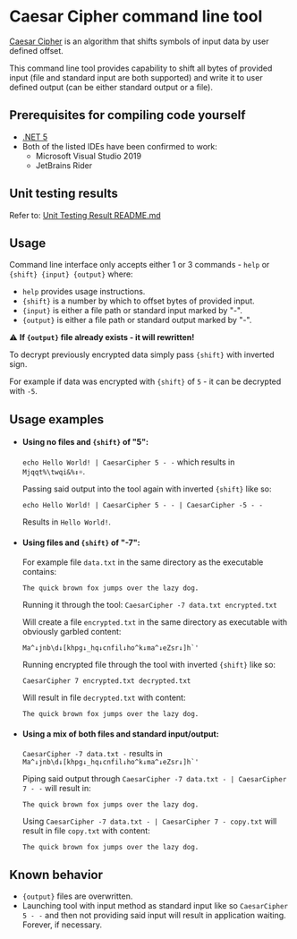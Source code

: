 # Caesar Cipher command line tool

[Caesar Cipher](https://en.wikipedia.org/wiki/Caesar_cipher) is an algorithm that shifts symbols of input data by user defined offset.


This command line tool provides capability to shift all bytes of provided input (file and standard input are both supported) and write it to user defined output (can be either standard output or a file).

## Prerequisites for compiling code yourself

- [.NET 5](https://dotnet.microsoft.com/download/dotnet/5.0)
- Both of the listed IDEs have been confirmed to work:
  - Microsoft Visual Studio 2019
  - JetBrains Rider
  
## Unit testing results

Refer to:
[Unit Testing Result README.md](./CaesarCipherTests/README.md)

## Usage

Command line interface only accepts either 1 or 3 commands - `help` or `{shift} {input} {output}` where:
- `help` provides usage instructions.
- `{shift}` is a number by which to offset bytes of provided input.
- `{input}` is either a file path or standard input marked by "-".
- `{output}` is either a file path or standard output marked by "-".

⚠️ **If `{output}` file already exists - it will rewritten!**

To decrypt previously encrypted data simply pass `{shift}` with inverted sign. 

For example if data was encrypted with `{shift}` of `5` - it can be decrypted with `-5`.

## Usage examples
- #### Using no files and `{shift}` of "5":
  ```echo Hello World! | CaesarCipher 5 - -``` which results in `Mjqqt%\twqi&%↕☼`.
  
  Passing said output into the tool again with inverted `{shift}` like so:

  ```echo Hello World! | CaesarCipher 5 - - | CaesarCipher -5 - -```

  Results in `Hello World!`.

- #### Using files and `{shift}` of "-7":

  For example file `data.txt` in the same directory as the executable contains:

  ```The quick brown fox jumps over the lazy dog.```

  Running it through the tool: ```CaesarCipher -7 data.txt encrypted.txt```

  Will create a file `encrypted.txt` in the same directory as executable with obviously garbled content:

  ```Ma^↓jnb\d↓[khpg↓_hq↓cnfil↓ho^k↓ma^↓eZsr↓]h`'```

  Running encrypted file through the tool with inverted `{shift}` like so: 
  
  ```CaesarCipher 7 encrypted.txt decrypted.txt```

  Will result in file `decrypted.txt` with content:

  ```The quick brown fox jumps over the lazy dog.```

- #### Using a mix of both files and standard input/output:

  ```CaesarCipher -7 data.txt -``` results in ```Ma^↓jnb\d↓[khpg↓_hq↓cnfil↓ho^k↓ma^↓eZsr↓]h`'```

  Piping said output through ```CaesarCipher -7 data.txt - | CaesarCipher 7 - -``` will result in:

  ```The quick brown fox jumps over the lazy dog.```
  
  Using ```CaesarCipher -7 data.txt - | CaesarCipher 7 - copy.txt``` will result in file `copy.txt` with content:
  
  ```The quick brown fox jumps over the lazy dog.```
  
## Known behavior
- `{output}` files are overwritten.
- Launching tool with input method as standard input like so ```CaesarCipher 5 - -``` and then not providing said input will result in application waiting. Forever, if necessary. 
